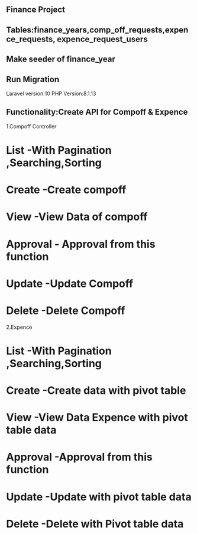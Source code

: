## Finance Project

## Tables:finance_years,comp_off_requests,expence_requests, expence_request_users

## Make seeder of finance_year

## Run Migration

Laravel version:10
PHP Version:8.1.13

## Functionality:Create API for Compoff & Expence

1.Compoff Controller

# List -With Pagination ,Searching,Sorting

# Create -Create compoff

# View -View Data of compoff

# Approval - Approval from this function

# Update -Update Compoff

# Delete -Delete Compoff

2.Expence

# List -With Pagination ,Searching,Sorting

# Create -Create data with pivot table

# View -View Data Expence with pivot table data

# Approval -Approval from this function

# Update -Update with pivot table data

# Delete -Delete with Pivot table data
